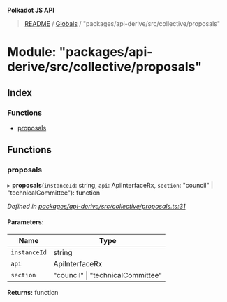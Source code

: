 **Polkadot JS API**

> [README](../README.md) / [Globals](../globals.md) / "packages/api-derive/src/collective/proposals"

# Module: "packages/api-derive/src/collective/proposals"

## Index

### Functions

* [proposals](_packages_api_derive_src_collective_proposals_.md#proposals)

## Functions

### proposals

▸ **proposals**(`instanceId`: string, `api`: ApiInterfaceRx, `section`: \"council\" \| \"technicalCommittee\"): function

*Defined in [packages/api-derive/src/collective/proposals.ts:31](https://github.com/polkadot-js/api/blob/c27e41be3/packages/api-derive/src/collective/proposals.ts#L31)*

#### Parameters:

Name | Type |
------ | ------ |
`instanceId` | string |
`api` | ApiInterfaceRx |
`section` | \"council\" \| \"technicalCommittee\" |

**Returns:** function
